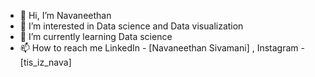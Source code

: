 - 👋 Hi, I’m Navaneethan
- 👀 I’m interested in Data science and Data visualization
- 🌱 I’m currently learning Data science
- 📫 How to reach me LinkedIn - [Navaneethan Sivamani] , Instagram - [tis_iz_nava]
